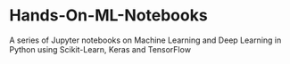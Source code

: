 # Hands-On-ML-Notebooks
A series of Jupyter notebooks on Machine Learning and Deep Learning in Python using Scikit-Learn, Keras and TensorFlow
